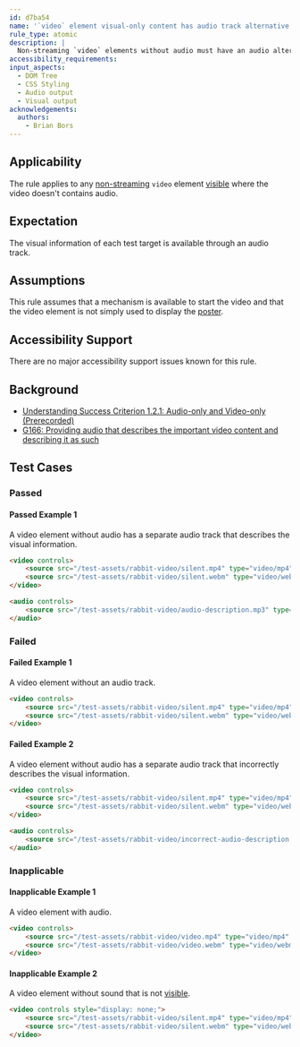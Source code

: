 ```yaml
---
id: d7ba54
name: '`video` element visual-only content has audio track alternative'
rule_type: atomic
description: |
  Non-streaming `video` elements without audio must have an audio alternative.
accessibility_requirements:
input_aspects:
  - DOM Tree
  - CSS Styling
  - Audio output
  - Visual output
acknowledgements:
  authors:
    - Brian Bors
---
```


## Applicability

The rule applies to any [non-streaming](#non-streaming-media-element) `video` element [visible][] where the video doesn't contains audio.

## Expectation

The visual information of each test target is available through an audio track.

## Assumptions

This rule assumes that a mechanism is available to start the video and that the video element is not simply used to display the [poster](https://www.w3.org/TR/html5/semantics-embedded-content.html#element-attrdef-video-poster).

## Accessibility Support

There are no major accessibility support issues known for this rule.

## Background

- [Understanding Success Criterion 1.2.1: Audio-only and Video-only (Prerecorded)](https://www.w3.org/WAI/WCAG21/Understanding/audio-only-and-video-only-prerecorded)
- [G166: Providing audio that describes the important video content and describing it as such](https://www.w3.org/WAI/WCAG21/Techniques/general/G166)

## Test Cases

### Passed

#### Passed Example 1

A video element without audio has a separate audio track that describes the visual information.

```html
<video controls>
	<source src="/test-assets/rabbit-video/silent.mp4" type="video/mp4" />
	<source src="/test-assets/rabbit-video/silent.webm" type="video/webm" />
</video>

<audio controls>
	<source src="/test-assets/rabbit-video/audio-description.mp3" type="audio/mpeg" />
</audio>
```

### Failed

#### Failed Example 1

A video element without an audio track.

```html
<video controls>
	<source src="/test-assets/rabbit-video/silent.mp4" type="video/mp4" />
	<source src="/test-assets/rabbit-video/silent.webm" type="video/webm" />
</video>
```

#### Failed Example 2

A video element without audio has a separate audio track that incorrectly describes the visual information.

```html
<video controls>
	<source src="/test-assets/rabbit-video/silent.mp4" type="video/mp4" />
	<source src="/test-assets/rabbit-video/silent.webm" type="video/webm" />
</video>

<audio controls>
	<source src="/test-assets/rabbit-video/incorrect-audio-description.mp3" type="audio/mpeg" />
</audio>
```

### Inapplicable

#### Inapplicable Example 1

A video element with audio.

```html
<video controls>
	<source src="/test-assets/rabbit-video/video.mp4" type="video/mp4" />
	<source src="/test-assets/rabbit-video/video.webm" type="video/webm" />
</video>
```

#### Inapplicable Example 2

A video element without sound that is not [visible][].

```html
<video controls style="display: none;">
	<source src="/test-assets/rabbit-video/silent.mp4" type="video/mp4" />
	<source src="/test-assets/rabbit-video/silent.webm" type="video/webm" />
</video>
```

[visible]: #visible 'Definition of visible'

